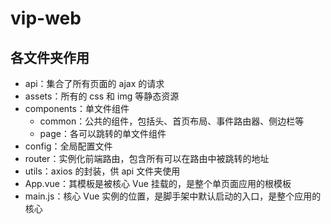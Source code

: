 <!--
 * @Author: Himawari 867415074@qq.com
 * @Date: 2022-06-24 19:57:11
 * @LastEditors: Himawari 867415074@qq.com
 * @LastEditTime: 2022-06-26 01:10:17
 * @FilePath: \vip-web-master\README.md
 * @Description:
 *
 * Copyright (c) 2022 by Himawari 867415074@qq.com, All Rights Reserved.
-->

# vip-web

## 各文件夹作用

-   api：集合了所有页面的 ajax 的请求
-   assets：所有的 css 和 img 等静态资源
-   components：单文件组件
    -   common：公共的组件，包括头、首页布局、事件路由器、侧边栏等
    -   page：各可以跳转的单文件组件
-   config：全局配置文件
-   router：实例化前端路由，包含所有可以在路由中被跳转的地址
-   utils：axios 的封装，供 api 文件夹使用
-   App.vue：其模板是被核心 Vue 挂载的，是整个单页面应用的根模板
-   main.js：核心 Vue 实例的位置，是脚手架中默认启动的入口，是整个应用的核心
